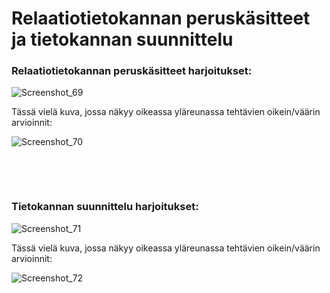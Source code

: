 # Relaatiotietokannan peruskäsitteet ja tietokannan suunnittelu

### Relaatiotietokannan peruskäsitteet harjoitukset:

![Screenshot_69](https://github.com/user-attachments/assets/f8283faf-886f-47ac-90ef-74286ea8cf1b)

Tässä vielä kuva, jossa näkyy oikeassa yläreunassa tehtävien oikein/väärin arvioinnit:

![Screenshot_70](https://github.com/user-attachments/assets/b5cbc44b-6b7f-485b-bb44-d628deae7827)

$~$

$~$

### Tietokannan suunnittelu harjoitukset:

![Screenshot_71](https://github.com/user-attachments/assets/59539aec-0a02-4404-91bd-52471dd1cadd)

Tässä vielä kuva, jossa näkyy oikeassa yläreunassa tehtävien oikein/väärin arvioinnit:

![Screenshot_72](https://github.com/user-attachments/assets/3bf94ca7-1aaa-4988-ae91-b5b43191214f)
